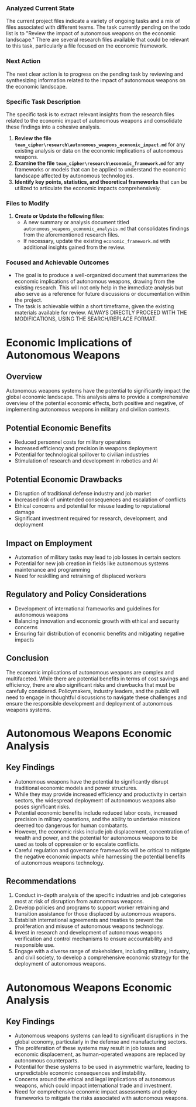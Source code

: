 ### Analyzed Current State
The current project files indicate a variety of ongoing tasks and a mix of files associated with different teams. The task currently pending on the todo list is to "Review the impact of autonomous weapons on the economic landscape." There are several research files available that could be relevant to this task, particularly a file focused on the economic framework.

### Next Action
The next clear action is to progress on the pending task by reviewing and synthesizing information related to the impact of autonomous weapons on the economic landscape.

### Specific Task Description
The specific task is to extract relevant insights from the research files related to the economic impact of autonomous weapons and consolidate these findings into a cohesive analysis.

1. **Review the file `team_cipher\research\autonomous_weapons_economic_impact.md`** for any existing analysis or data on the economic implications of autonomous weapons.
2. **Examine the file `team_cipher\research\economic_framework.md`** for any frameworks or models that can be applied to understand the economic landscape affected by autonomous technologies.
3. **Identify key points, statistics, and theoretical frameworks** that can be utilized to articulate the economic impacts comprehensively.

### Files to Modify
1. **Create or Update the following files**:
   - A new summary or analysis document titled `autonomous_weapons_economic_analysis.md` that consolidates findings from the aforementioned research files.
   - If necessary, update the existing `economic_framework.md` with additional insights gained from the review.

### Focused and Achievable Outcomes
- The goal is to produce a well-organized document that summarizes the economic implications of autonomous weapons, drawing from the existing research. This will not only help in the immediate analysis but also serve as a reference for future discussions or documentation within the project.
- The task is achievable within a short timeframe, given the existing materials available for review. ALWAYS DIRECTLY PROCEED WITH THE MODIFICATIONS, USING THE SEARCH/REPLACE FORMAT.
# Economic Implications of Autonomous Weapons

## Overview
Autonomous weapons systems have the potential to significantly impact the global economic landscape. This analysis aims to provide a comprehensive overview of the potential economic effects, both positive and negative, of implementing autonomous weapons in military and civilian contexts.

## Potential Economic Benefits
- Reduced personnel costs for military operations
- Increased efficiency and precision in weapons deployment
- Potential for technological spillover to civilian industries
- Stimulation of research and development in robotics and AI

## Potential Economic Drawbacks
- Disruption of traditional defense industry and job market
- Increased risk of unintended consequences and escalation of conflicts
- Ethical concerns and potential for misuse leading to reputational damage
- Significant investment required for research, development, and deployment

## Impact on Employment
- Automation of military tasks may lead to job losses in certain sectors
- Potential for new job creation in fields like autonomous systems maintenance and programming
- Need for reskilling and retraining of displaced workers

## Regulatory and Policy Considerations
- Development of international frameworks and guidelines for autonomous weapons
- Balancing innovation and economic growth with ethical and security concerns
- Ensuring fair distribution of economic benefits and mitigating negative impacts

## Conclusion
The economic implications of autonomous weapons are complex and multifaceted. While there are potential benefits in terms of cost savings and efficiency, there are also significant risks and drawbacks that must be carefully considered. Policymakers, industry leaders, and the public will need to engage in thoughtful discussions to navigate these challenges and ensure the responsible development and deployment of autonomous weapons systems.
# Autonomous Weapons Economic Analysis

## Key Findings
- Autonomous weapons have the potential to significantly disrupt traditional economic models and power structures.
- While they may provide increased efficiency and productivity in certain sectors, the widespread deployment of autonomous weapons also poses significant risks.
- Potential economic benefits include reduced labor costs, increased precision in military operations, and the ability to undertake missions deemed too dangerous for human combatants.
- However, the economic risks include job displacement, concentration of wealth and power, and the potential for autonomous weapons to be used as tools of oppression or to escalate conflicts.
- Careful regulation and governance frameworks will be critical to mitigate the negative economic impacts while harnessing the potential benefits of autonomous weapons technology.

## Recommendations
1. Conduct in-depth analysis of the specific industries and job categories most at risk of disruption from autonomous weapons.
2. Develop policies and programs to support worker retraining and transition assistance for those displaced by autonomous weapons.
3. Establish international agreements and treaties to prevent the proliferation and misuse of autonomous weapons technology.
4. Invest in research and development of autonomous weapons verification and control mechanisms to ensure accountability and responsible use.
5. Engage with a diverse range of stakeholders, including military, industry, and civil society, to develop a comprehensive economic strategy for the deployment of autonomous weapons.
# Autonomous Weapons Economic Analysis

## Key Findings
- Autonomous weapons systems can lead to significant disruptions in the global economy, particularly in the defense and manufacturing sectors.
- The proliferation of these systems may result in job losses and economic displacement, as human-operated weapons are replaced by autonomous counterparts.
- Potential for these systems to be used in asymmetric warfare, leading to unpredictable economic consequences and instability.
- Concerns around the ethical and legal implications of autonomous weapons, which could impact international trade and investment.
- Need for comprehensive economic impact assessments and policy frameworks to mitigate the risks associated with autonomous weapons.
